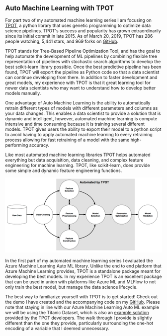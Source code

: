 ## Auto Machine Learning with TPOT

For part two of my automated machine learning series I am focusing on [TPOT](https://epistasislab.github.io/tpot/), a python library that uses genetic programming to optimize data science pipelines. TPOT's success and popularity has grown extraordinarily since its initial commit in late 2015. As of March 20, 2019, TPOT has 286 people watching, 5,441 stars, and 969 forks on [GitHub](https://github.com/EpistasisLab/tpot). 

TPOT stands for Tree-Based Pipeline Optimization Tool, and has the goal to help automate the development of ML pipelines by combining flexible tree representation of pipelines with stochastic search algorithms to develop the best scikit-learn library possible. Once the best predictive pipeline has been found, TPOT will export the pipeline as Python code so that a data scientist can continue developing from there. In addition to faster development and great models, my experience with TPOT is that it great learning tool for newer data scientists who may want to understand how to develop better models manually. 

One advantage of Auto Machine Learning is the ability to automatically retrain different types of models with different parameters and columns as your data changes. This enables a data scientist to provide a solution that is dynamic and intelligent, however, automated machine learning is compute intensive and time consuming because it is training several different models. TPOT gives users the ability to export their model to a python script to avoid having to apply automated machine learning to every retraining process allowing for fast retraining of a model with the same high-performing accuracy.    

Like most automated machine learning libraries TPOT helps automated everything but data acquisition, data cleaning, and complex feature engineering for machine learning. TPOT, like scikit-learn, does provide some simple and dynamic feature engineering functions.    

[![](./imgs/TPOTAutomationImage.png)](https://github.com/EpistasisLab/tpot)  

In the first part of my automated machine learning series I evaluated the Azure Machine Learning Auto ML library. Unlike the end to end platform that Azure Machine Learning provides, TPOT is a standalone package meant for developing the best models. In my experience TPOT is an excellent package that can be used in union with platforms like Azure ML and MLFlow to not only train the best model, but manage the data science lifecycle.  

The best way to familiarize yourself with TPOT is to get started! Check out the demo I have created and the accompanying code on my [GitHub](https://github.com/ryanchynoweth44/AutoMLExamples/blob/master/TPOT/walkthrough/01_EnvironmentSetup.md). Please note that staying in line with our Azure Machine Learning Auto ML example we will be using the Titanic Dataset, which is also an [example solution](https://epistasislab.github.io/tpot/examples/#titanic-survival-analysis) provided by the TPOT developers. The walk through I provide is slightly different than the one they provide, particularly surrounding the one-hot encoding of a variable that I deemed unnecessary.     

